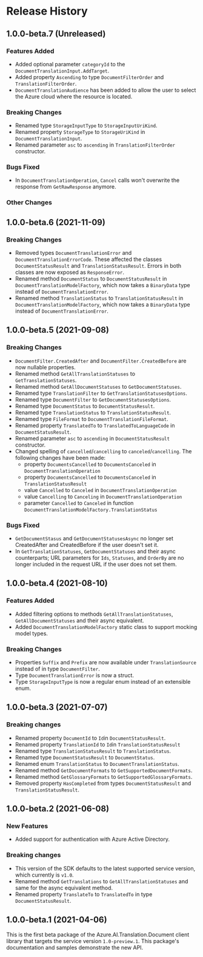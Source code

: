 # Release History

## 1.0.0-beta.7 (Unreleased)

### Features Added
- Added optional parameter `categoryId` to the `DocumentTranslationInput.AddTarget`.
- Added property `Ascending` to type `DocumentFilterOrder` and `TranslationFilterOrder`.
- `DocumentTranslationAudience` has been added to allow the user to select the Azure cloud where the resource is located.

### Breaking Changes
- Renamed type `StorageInputType` to `StorageInputUriKind`.
- Renamed property `StorageType` to `StorageUriKind` in `DocumentTranslationInput`.
- Renamed parameter `asc` to `ascending` in `TranslationFilterOrder` constructor.

### Bugs Fixed
- In `DocumentTranslationOperation`, `Cancel` calls won't overwrite the response from `GetRawResponse` anymore.

### Other Changes

## 1.0.0-beta.6 (2021-11-09)

### Breaking Changes
- Removed types `DocumentTranslationError` and `DocumentTranslationErrorCode`. These affected the classes `DocumentStatusResult` and `TranslationStatusResult`. Errors in both classes are now exposed as `ResponseError`.
- Renamed method `DocumentStatus` to `DocumentStatusResult` in `DocumentTranslationModelFactory`, which now takes a `BinaryData` type instead of `DocumentTranslationError`.
- Renamed method `TranslationStatus` to `TranslationStatusResult` in `DocumentTranslationModelFactory`, which now takes a `BinaryData` type instead of `DocumentTranslationError`.

## 1.0.0-beta.5 (2021-09-08)

### Breaking Changes
- `DocumentFilter.CreatedAfter` and `DocumentFilter.CreatedBefore` are now nullable properties.
- Renamed method `GetAllTranslationStatuses` to `GetTranslationStatuses`.
- Renamed method `GetAllDocumentStatuses` to `GetDocumentStatuses`.
- Renamed type `TranslationFilter` to `GetTranslationStatusesOptions`.
- Renamed type `DocumentFilter` to `GetDocumentStatusesOptions`.
- Renamed type `DocumentStatus` to `DocumentStatusResult`.
- Renamed type `TranslationStatus` to `TranslationStatusResult`.
- Renamed type `FileFormat` to `DocumentTranslationFileFormat`.
- Renamed property `TranslatedTo` to `TranslatedToLanguageCode` in `DocumentStatusResult`.
- Renamed parameter `asc` to `ascending` in `DocumentStatusResult` constructor.
- Changed spelling of `cancelled`/`cancelling` to `canceled`/`cancelling`. The following changes have been made:
  - property `DocumentsCancelled` to `DocumentsCanceled` in `DocumentTranslationOperation`
  - property `DocumentsCancelled` to `DocumentsCanceled` in `TranslationStatusResult`
  - value `Cancelled` to `Canceled` in `DocumentTranslationOperation`
  - value `Cancelling` to `Canceling` in `DocumentTranslationOperation`
  - parameter `Cancelled` to `Canceled` in function `DocumentTranslationModelFactory.TranslationStatus` 

### Bugs Fixed
- `GetDocumentStasus` and `GetDocumentStatusesAsync` no longer set CreatedAfter and CreatedBefore if the user doesn't set it.
- In `GetTranslationStatuses`, `GetDocumentStatuses` and their async counterparts; URL parameters for `Ids`, `Statuses`, and `OrderBy` are no longer included in the request URL if the user does not set them.

## 1.0.0-beta.4 (2021-08-10)

### Features Added
- Added filtering options to methods `GetAllTranslationStatuses`, `GetAllDocumentStatuses` and their async equivalent.
- Added `DocumentTranslationModelFactory` static class to support mocking model types. 

### Breaking Changes
- Properties `Suffix` and `Prefix` are now available under `TranslationSource` instead of in type `DocumentFilter`.
- Type `DocumentTranslationError` is now a struct.
- Type `StorageInputType` is now a regular enum instead of an extensible enum.

## 1.0.0-beta.3 (2021-07-07)
### Breaking changes

- Renamed property `DocumentId` to `Id`in `DocumentStatusResult`.
- Renamed property `TranslationId` to `Id`in `TranslationStatusResult`
- Renamed type `TranslationStatusResult` to `TranslationStatus`.
- Renamed type `DocumentStatusResult` to `DocumentStatus`.
- Renamed enum `TranslationStatus` to `DocumentTranslationStatus`.
- Renamed method `GetDocumentFormats` to `GetSupportedDocumentFormats`.
- Renamed method `GetGlossaryFormats` to `GetSupportedGlossaryFormats`.
- Removed property `HasCompleted` from types `DocumentStatusResult` and `TranslationStatusResult`.

## 1.0.0-beta.2 (2021-06-08)

### New Features

- Added support for authentication with Azure Active Directory.

### Breaking changes

- This version of the SDK defaults to the latest supported service version, which currently is `v1.0`.
- Renamed method `GetTranslations` to `GetAllTranslationStatuses` and same for the async equivalent method.
- Renamed property `TranslateTo` to `TranslatedTo` in type `DocumentStatusResult`.

## 1.0.0-beta.1 (2021-04-06)

This is the first beta package of the Azure.AI.Translation.Document client library that targets the service version `1.0-preview.1`.
This package's documentation and samples demonstrate the new API.
